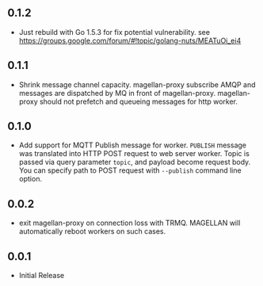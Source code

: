 ## 0.1.2

- Just rebuild with Go 1.5.3 for fix potential vulnerability.
  see https://groups.google.com/forum/#!topic/golang-nuts/MEATuOi_ei4

## 0.1.1

- Shrink message channel capacity.
  magellan-proxy subscribe AMQP and messages are dispatched by MQ in front of magellan-proxy.
  magellan-proxy should not prefetch and queueing messages for http worker.

## 0.1.0

- Add support for MQTT Publish message for worker.
  `PUBLISH` message was translated into HTTP POST request to web server worker.
  Topic is passed via query parameter `topic`, and payload become request body.
  You can specify path to POST request with `--publish` command line option.

## 0.0.2

- exit magellan-proxy on connection loss with TRMQ.
  MAGELLAN will automatically reboot workers on such cases.

## 0.0.1

- Initial Release
